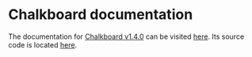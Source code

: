 # Chalkboard documentation
The documentation for [Chalkboard v1.4.0](https://www.github.com/Zushah/Chalkboard/releases/tag/v1.4.0) can be visited [here](https://zushah.github.io/Chalkboard/documentation.html/). Its source code is located [here](https://github.com/Zushah/zushah.github.io/blob/main/Chalkboard/documentation.html).